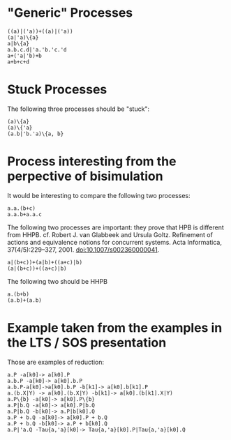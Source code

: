 # "Generic" Processes

```
((a)|('a))+((a)|('a))
(a|'a)\{a}
a|b\{a}
a.b.c.d|'a.'b.'c.'d
a+('a|'b)+b
a+b+c+d
```

# Stuck Processes

The following three processes should be "stuck":

```
(a)\{a}
(a)\{'a}
(a.b|'b.'a)\{a, b}
```

# Process interesting from the perpective of bisimulation

It would be interesting to compare the following two processes:

```
a.a.(b+c)
a.a.b+a.a.c
```

The following two processes are important: they prove that HPB is different from HHPB. 
cf. Robert J. van Glabbeek and Ursula Goltz. Refinement of actions and equivalence notions for
concurrent systems. Acta Informatica, 37(4/5):229–327, 2001. [doi:10.1007/s002360000041](https://doi.org/10.1007/s002360000041).

```
a|(b+c))+(a|b)+((a+c)|b)
(a|(b+c))+((a+c)|b)
```

The following two should be HHPB

```
a.(b+b)
(a.b)+(a.b)
```

# Example taken from the examples in the LTS / SOS presentation

Those are examples of reduction:

```
a.P -a[k0]-> a[k0].P
a.b.P -a[k0]-> a[k0].b.P
a.b.P-a[k0]->a[k0].b.P -b[k1]-> a[k0].b[k1].P
a.(b.X|Y) -> a[k0].(b.X|Y) -b[k1]-> a[k0].(b[k1].X|Y)
a.P\{b} -a[k0]-> a[k0].P\{b}
a.P|b.Q -a[k0]-> a[k0].P|b.Q
a.P|b.Q -b[k0]-> a.P|b[k0].Q
a.P + b.Q -a[k0]-> a[k0].P + b.Q
a.P + b.Q -b[k0]-> a.P + b[k0].Q
a.P|'a.Q -Tau{a,'a}[k0]-> Tau{a,'a}[k0].P|Tau{a,'a}[k0].Q
```
